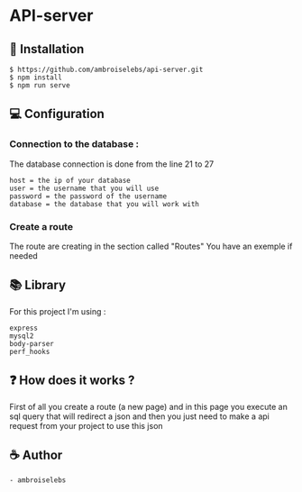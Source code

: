 # API-server 

## 💽 Installation
```
$ https://github.com/ambroiselebs/api-server.git
$ npm install
$ npm run serve
```

## 💻 Configuration

### Connection to the database : 
The database connection is done from the line 21 to 27
```
host = the ip of your database
user = the username that you will use
password = the password of the username
database = the database that you will work with
```

### Create a route

The route are creating in the section called "Routes"
You have an exemple if needed

## 📚 Library 

For this project I'm using : 
```
express
mysql2
body-parser
perf_hooks
```

## ❓ How does it works ?

First of all you create a route (a new page) and in this page you execute an sql query that will redirect a json and then you just need to make a api request from your project to use this json

## ☕ Author

    - ambroiselebs

